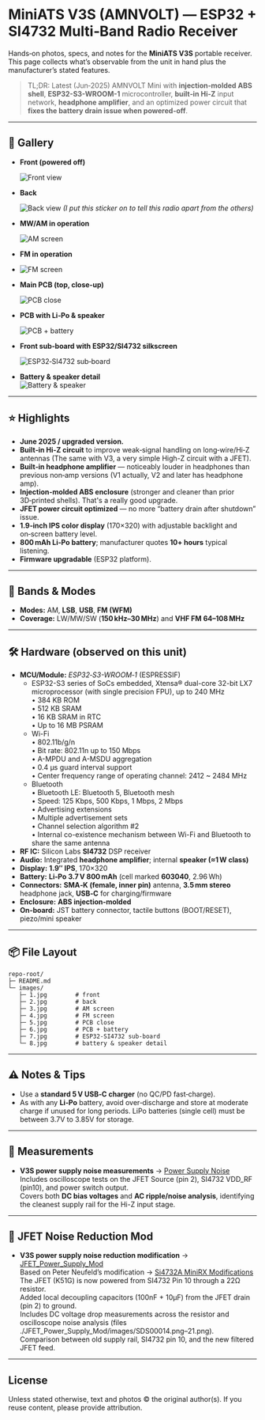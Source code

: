 # MiniATS V3S (AMNVOLT) — ESP32 + SI4732 Multi‑Band Radio Receiver

Hands‑on photos, specs, and notes for the **MiniATS V3S** portable receiver.  
This page collects what’s observable from the unit in hand plus the manufacturer’s stated features.

> TL;DR: Latest (Jun‑2025) AMNVOLT Mini with **injection‑molded ABS shell**, **ESP32-S3-WROOM-1** microcontroller, **built‑in Hi‑Z** input network, **headphone amplifier**, and an optimized power circuit that **fixes the battery drain issue when powered-off**.


---

## 📸 Gallery

- **Front (powered off)**
  
  ![Front view](./images/1.jpg)


- **Back**
  
  ![Back view](./images/2.jpg)
  *(I put this sticker on to tell this radio apart from the others)*


- **MW/AM in operation**
  
  ![AM screen](./images/3.jpg)


- **FM in operation**
- 
  ![FM screen](./images/4.jpg)


- **Main PCB (top, close‑up)**
 
  ![PCB close](./images/5.jpg)


- **PCB with Li‑Po & speaker**

  ![PCB + battery](./images/6.jpg)


- **Front sub‑board with ESP32/SI4732 silkscreen**
  
  ![ESP32‑SI4732 sub‑board](./images/7.jpg)


- **Battery & speaker detail**  
  ![Battery & speaker](./images/8.jpg)


---

## ⭐ Highlights
- **June 2025 / upgraded version.**
- **Built‑in Hi‑Z circuit** to improve weak‑signal handling on long‑wire/Hi‑Z antennas (The same with V3, a very simple High-Z circuit with a JFET).
- **Built‑in headphone amplifier** — noticeably louder in headphones than previous non‑amp versions (V1 actually, V2 and later has headphone amp).
- **Injection‑molded ABS enclosure** (stronger and cleaner than prior 3D‑printed shells). That's a really good upgrade.
- **JFET power circuit optimized** — no more “battery drain after shutdown” issue.
- **1.9‑inch IPS color display** (170×320) with adjustable backlight and on‑screen battery level.
- **800 mAh Li‑Po battery**; manufacturer quotes **10+ hours** typical listening.
- **Firmware upgradable** (ESP32 platform).


---

## 📡 Bands & Modes
- **Modes:** AM, **LSB**, **USB**, **FM (WFM)**  
- **Coverage:** LW/MW/SW (**150 kHz–30 MHz**) and **VHF FM 64–108 MHz**  


---

## 🛠️ Hardware (observed on this unit)
- **MCU/Module:** *ESP32‑S3-WROOM‑1* (ESPRESSIF)  
    - ESP32-S3 series of SoCs embedded, Xtensa® dual-core 32-bit LX7 microprocessor (with single precision FPU), up to 240 MHz  
      • 384 KB ROM  
      • 512 KB SRAM  
      • 16 KB SRAM in RTC  
      • Up to 16 MB PSRAM  
    - Wi-Fi  
      • 802.11b/g/n  
      • Bit rate: 802.11n up to 150 Mbps  
      • A-MPDU and A-MSDU aggregation  
      • 0.4 μs guard interval support  
      • Center frequency range of operating channel: 2412 ~ 2484 MHz  
    - Bluetooth  
      • Bluetooth LE: Bluetooth 5, Bluetooth mesh  
      • Speed: 125 Kbps, 500 Kbps, 1 Mbps, 2 Mbps  
      • Advertising extensions  
      • Multiple advertisement sets  
      • Channel selection algorithm #2  
      • Internal co-existence mechanism between Wi-Fi and Bluetooth to share the same antenna  
- **RF IC:** Silicon Labs **SI4732** DSP receiver  
- **Audio:** Integrated **headphone amplifier**; internal **speaker (≈1 W class)**    
- **Display:** **1.9″ IPS**, 170×320  
- **Battery:** **Li‑Po 3.7 V 800 mAh** (cell marked **603040**, 2.96 Wh)  
- **Connectors:** **SMA‑K (female, inner pin)** antenna, **3.5 mm stereo** headphone jack, **USB‑C** for charging/firmware  
- **Enclosure:** **ABS injection‑molded**  
- **On‑board:** JST battery connector, tactile buttons (BOOT/RESET), piezo/mini speaker  


---

## 📦 File Layout
```
repo-root/
├─ README.md
└─ images/
   ├─ 1.jpg        # front
   ├─ 2.jpg        # back
   ├─ 3.jpg        # AM screen
   ├─ 4.jpg        # FM screen
   ├─ 5.jpg        # PCB close
   ├─ 6.jpg        # PCB + battery
   ├─ 7.jpg        # ESP32‑SI4732 sub‑board
   └─ 8.jpg        # battery & speaker detail
```


---

## ⚠️ Notes & Tips
- Use a **standard 5 V USB‑C charger** (no QC/PD fast‑charge).  
- As with any **Li‑Po** battery, avoid over‑discharge and store at moderate charge if unused for long periods. LiPo batteries (single cell) must be between 3.7V to 3.85V for storage.  


---

## 📐 Measurements

* **V3S power supply noise measurements** → [Power Supply Noise](./Power_Supply_Noise/README.md)  
  Includes oscilloscope tests on the JFET Source (pin 2), SI4732 VDD_RF (pin10), and power switch output.  
  Covers both **DC bias voltages** and **AC ripple/noise analysis**, identifying the cleanest supply rail for the Hi-Z input stage.  


---

## 📐 JFET Noise Reduction Mod

* **V3S power supply noise reduction modification** → [JFET_Power_Supply_Mod](./Amnvolt_V3S/JFET_Power_Supply_Mod/README.md)  
  Based on Peter Neufeld’s modification → [Si4732A MiniRX Modifications](https://peterneufeld.wordpress.com/2025/06/13/si4732a-minirx-modifications/)  
  The JFET (K51G) is now powered from SI4732 Pin 10 through a 22Ω resistor.  
  Added local decoupling capacitors (100nF + 10µF) from the JFET drain (pin 2) to ground.  
  Includes DC voltage drop measurements across the resistor and oscilloscope noise analysis (files ./JFET_Power_Supply_Mod/images/SDS00014.png–21.png).  
  Comparison between old supply rail, SI4732 pin 10, and the new filtered JFET feed.  


---

## License
Unless stated otherwise, text and photos © the original author(s). If you reuse content, please provide attribution.
